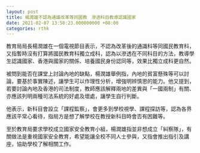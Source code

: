 ```yaml
---
layout: post
title: 楊潤雄不認為通識改革等同國教　滲透科目教導認識國家
date: 2021-02-07 13:58:23.000000000 +08:00
categories: rthk
---
```


教育局局長楊潤雄在一個電視節目表示，不認為改革後的通識科等同國民教育科，又指暫時沒有打算將國民教育科獨立成科，認為以滲透在不同科目的方法，教導學生認識國家、香港與國家的關係、培養國民身份認同等，效果比獨立成科更自然。

被問到能否在課堂上討論內地的缺點，楊潤雄舉例指，內地的貧富懸殊等可以討論，要基於事實陳述，讓學生可以作理性分析，增強明辨慎思的能力。他又提到，若要討論內地及香港的司法制度，教師應該解釋兩地的差異與「一國兩制」有關、亦應該列明兩種司法系統的好處及壞處，讓學生自行判斷。

他表示，新科目會設立「課程監察」，會更多到學校視學、課程探訪等，認為各界應該平常心看待，指局方是想了解學校在教授新科目時會否有困難等。

至於教育局要求學校成立國家安全教育小組，楊潤雄指並非想成立「糾察隊」，有關做法是重視國家安全教育，希望能讓全校不同人士參與，又指會推出指引及講座，協助學校了解相關工作。
